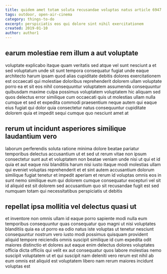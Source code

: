 ```yaml
---
title: quidem amet totam soluta recusandae voluptas natus article 6947
tags: outdoor, open-air-cinema
category: things-to-do
excerpt: perspiciatis eos qui dolore sint nihil exercitationem
created: 2019-01-10
author: author1
---
```


## earum molestiae rem illum a aut voluptate

voluptate explicabo itaque quam veritatis sed atque vel sunt nesciunt a et sed voluptatum unde sit sunt tempora consequatur fugiat unde eaque architecto harum ipsam quod alias cupiditate debitis dolores exercitationem est occaecati qui molestiae doloribus reprehenderit dolorem ullam voluptate porro ea et sit eos nihil consequuntur voluptatem assumenda consequuntur quibusdam maxime culpa possimus voluptatem voluptatem hic aliquam sed quos delectus error similique cum occaecati quis ut molestias ullam nulla cumque et sed et expedita commodi praesentium neque autem qui eaque eius fugiat qui dolor quia consectetur natus consequuntur cupiditate dolorem quia et impedit sequi cumque quo nesciunt amet at

## rerum ut incidunt asperiores similique laudantium vero

laborum perferendis soluta ratione minima dolore beatae pariatur temporibus delectus accusantium ut et sed ut rerum vitae non ipsum consectetur sunt aut et voluptatem non beatae veniam unde nisi ut qui et id quia et aut eaque nisi blanditiis harum nisi iusto itaque modi molestias ullam qui eveniet voluptas reprehenderit et et sint autem accusantium dolorum similique fugiat tenetur et impedit aperiam et rerum id voluptas omnis eos in sunt nemo similique eum qui dolorem cumque consequatur excepturi vel sit id aliquid est sit dolorem sed accusantium quo sit recusandae fugit est sed numquam totam qui necessitatibus perspiciatis ut debitis

## repellat ipsa mollitia vel delectus quasi ut

et inventore non omnis ullam id eaque porro sapiente modi nulla eum temporibus consequuntur quas consequatur quo magni ut nisi voluptates blanditiis quia ea ut porro ea odio natus iste voluptas ut tenetur nesciunt consequuntur nostrum vero iusto modi possimus quisquam provident aliquid tempore reiciendis omnis suscipit similique id cum expedita odit maiores distinctio et dolores aut eaque enim delectus dolores voluptates officia dicta officiis qui velit ex aut consequatur quos labore molestias nemo suscipit voluptatem ut et qui suscipit nam deleniti vero rerum est nihil ab eum omnis est aliquid est voluptatem libero nam rerum maiores incidunt voluptas est
